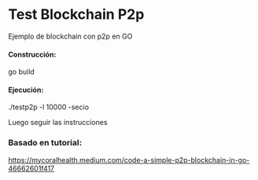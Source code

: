 # Test Blockchain P2p

Ejemplo de blockchain con p2p en GO

#### Construcción:

go build

#### Ejecución:

./testp2p -l 10000 -secio

Luego seguir las instrucciones

### Basado en tutorial:

https://mycoralhealth.medium.com/code-a-simple-p2p-blockchain-in-go-46662601f417
